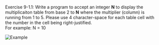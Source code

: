 Exercise 9-1.1: Write a program to accept an integer __N__ 
to display the multiplicaiton table from base 2 to __N__
where the multiplier (column) is running from 1 to 5. Please use 4 character-space for each table cell with the number in the cell being right-justified.
<br>
For example: N = 10

![Example]([Lecture09-Nested/Exercise/Image/9-1.1.png](https://github.com/NonstopGgggg/2190101-Computer-Programming/blob/5c56e7f649612daea32a51b0a514e19df3e8a8f6/Lecture09-Nested/Exercise/Image/9-1.1.png))
